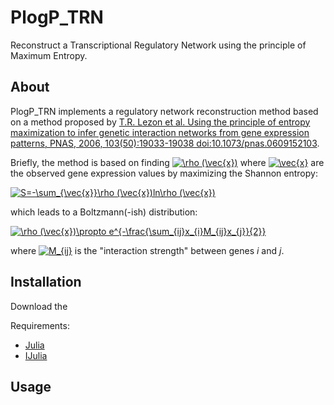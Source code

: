 # PlogP_TRN
Reconstruct a Transcriptional Regulatory Network using the principle of Maximum Entropy.

## About

PlogP_TRN implements a regulatory network reconstruction method based on a method proposed by [T.R. Lezon et al. Using the principle of entropy maximization to infer genetic interaction networks from gene expression patterns, PNAS, 2006, 103(50):19033-19038 doi:10.1073/pnas.0609152103](http://doi.org/10.1073/pnas.0609152103).

Briefly, the method is based on finding <a href="https://www.codecogs.com/eqnedit.php?latex=\rho&space;(\vec{x})" target="_blank"><img src="https://latex.codecogs.com/gif.latex?\rho&space;(\vec{x})" title="\rho (\vec{x})" /></a> where <a href="https://www.codecogs.com/eqnedit.php?latex=\vec{x}" target="_blank"><img src="https://latex.codecogs.com/gif.latex?\vec{x}" title="\vec{x}" /></a> are the observed gene expression values by maximizing the Shannon entropy:

<a href="https://www.codecogs.com/eqnedit.php?latex=S=-\sum_{\vec{x}}\rho&space;(\vec{x})ln\rho&space;(\vec{x})" target="_blank"><img src="https://latex.codecogs.com/gif.latex?S=-\sum_{\vec{x}}\rho&space;(\vec{x})ln\rho&space;(\vec{x})" title="S=-\sum_{\vec{x}}\rho (\vec{x})ln\rho (\vec{x})" /></a> 

which leads to a Boltzmann(-ish) distribution:

<a href="https://www.codecogs.com/eqnedit.php?latex=\rho&space;(\vec{x})\propto&space;e^{-\frac{\sum_{ij}x_{i}M_{ij}x_{j}}{2}}" target="_blank"><img src="https://latex.codecogs.com/gif.latex?\rho&space;(\vec{x})\propto&space;e^{-\frac{\sum_{ij}x_{i}M_{ij}x_{j}}{2}}" title="\rho (\vec{x})\propto e^{-\frac{\sum_{ij}x_{i}M_{ij}x_{j}}{2}}" /></a>

where <a href="https://www.codecogs.com/eqnedit.php?latex=M_{ij}" target="_blank"><img src="https://latex.codecogs.com/gif.latex?M_{ij}" title="M_{ij}" /></a> is the "interaction strength" between genes *i* and *j*.

## Installation

Download the 

Requirements:

* [Julia](http://julialang.org)
* [IJulia](https://github.com/JuliaLang/IJulia.jl)

## Usage



